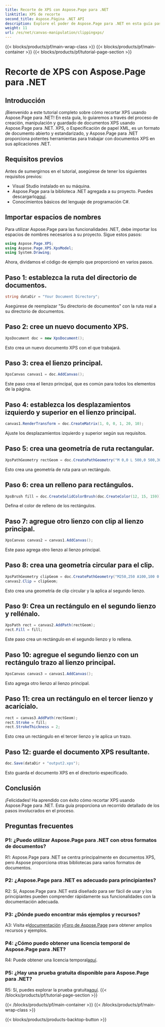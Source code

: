 ```yaml
---
title: Recorte de XPS con Aspose.Page para .NET
linktitle: XPS de recorte
second_title: Aspose.Página .NET API
description: Explore el poder de Aspose.Page para .NET en esta guía paso a paso sobre cómo recortar documentos XPS. Cree, manipule y guarde archivos XPS sin esfuerzo.
weight: 11
url: /es/net/canvas-manipulation/clippingxps/
---
```


{{< blocks/products/pf/main-wrap-class >}}
{{< blocks/products/pf/main-container >}}
{{< blocks/products/pf/tutorial-page-section >}}

# Recorte de XPS con Aspose.Page para .NET

## Introducción

¡Bienvenido a este tutorial completo sobre cómo recortar XPS usando Aspose.Page para .NET! En esta guía, lo guiaremos a través del proceso de creación, manipulación y guardado de documentos XPS usando Aspose.Page para .NET. XPS, o Especificación de papel XML, es un formato de documento abierto y estandarizado, y Aspose.Page para .NET proporciona potentes herramientas para trabajar con documentos XPS en sus aplicaciones .NET.

## Requisitos previos

Antes de sumergirnos en el tutorial, asegúrese de tener los siguientes requisitos previos:

- Visual Studio instalado en su máquina.
-  Aspose.Page para la biblioteca .NET agregada a su proyecto. Puedes descargarlo[aquí](https://releases.aspose.com/page/net/).
- Conocimientos básicos del lenguaje de programación C#.

## Importar espacios de nombres

Para utilizar Aspose.Page para las funcionalidades .NET, debe importar los espacios de nombres necesarios a su proyecto. Sigue estos pasos:

```csharp
using Aspose.Page.XPS;
using Aspose.Page.XPS.XpsModel;
using System.Drawing;
```

Ahora, dividamos el código de ejemplo que proporcionó en varios pasos.

## Paso 1: establezca la ruta del directorio de documentos.

```csharp
string dataDir = "Your Document Directory";
```

Asegúrese de reemplazar "Su directorio de documentos" con la ruta real a su directorio de documentos.

## Paso 2: cree un nuevo documento XPS.

```csharp
XpsDocument doc = new XpsDocument();
```

Esto crea un nuevo documento XPS con el que trabajará.

## Paso 3: crea el lienzo principal.

```csharp
XpsCanvas canvas1 = doc.AddCanvas();
```

Este paso crea el lienzo principal, que es común para todos los elementos de la página.

## Paso 4: establezca los desplazamientos izquierdo y superior en el lienzo principal.

```csharp
canvas1.RenderTransform = doc.CreateMatrix(1, 0, 0, 1, 20, 10);
```

Ajuste los desplazamientos izquierdo y superior según sus requisitos.

## Paso 5: crea una geometría de ruta rectangular.

```csharp
XpsPathGeometry rectGeom = doc.CreatePathGeometry("M 0,0 L 500,0 500,300 0,300 Z");
```

Esto crea una geometría de ruta para un rectángulo.

## Paso 6: crea un relleno para rectángulos.

```csharp
XpsBrush fill = doc.CreateSolidColorBrush(doc.CreateColor(12, 15, 159));
```

Defina el color de relleno de los rectángulos.

## Paso 7: agregue otro lienzo con clip al lienzo principal.

```csharp
XpsCanvas canvas2 = canvas1.AddCanvas();
```

Este paso agrega otro lienzo al lienzo principal.

## Paso 8: crea una geometría circular para el clip.

```csharp
XpsPathGeometry clipGeom = doc.CreatePathGeometry("M250,250 A100,100 0 1 1 250,50 100,100 0 1 1 250,250");
canvas2.Clip = clipGeom;
```

Esto crea una geometría de clip circular y la aplica al segundo lienzo.

## Paso 9: Crea un rectángulo en el segundo lienzo y rellénalo.

```csharp
XpsPath rect = canvas2.AddPath(rectGeom);
rect.Fill = fill;
```

Este paso crea un rectángulo en el segundo lienzo y lo rellena.

## Paso 10: agregue el segundo lienzo con un rectángulo trazo al lienzo principal.

```csharp
XpsCanvas canvas3 = canvas1.AddCanvas();
```

Esto agrega otro lienzo al lienzo principal.

## Paso 11: crea un rectángulo en el tercer lienzo y acarícialo.

```csharp
rect = canvas3.AddPath(rectGeom);
rect.Stroke = fill;
rect.StrokeThickness = 2;
```

Esto crea un rectángulo en el tercer lienzo y le aplica un trazo.

## Paso 12: guarde el documento XPS resultante.

```csharp
doc.Save(dataDir + "output2.xps");
```

Esto guarda el documento XPS en el directorio especificado.

## Conclusión

¡Felicidades! Ha aprendido con éxito cómo recortar XPS usando Aspose.Page para .NET. Esta guía proporciona un recorrido detallado de los pasos involucrados en el proceso.

## Preguntas frecuentes

### P1: ¿Puedo utilizar Aspose.Page para .NET con otros formatos de documentos?

R1: Aspose.Page para .NET se centra principalmente en documentos XPS, pero Aspose proporciona otras bibliotecas para varios formatos de documentos.

### P2: ¿Aspose.Page para .NET es adecuado para principiantes?

R2: Sí, Aspose.Page para .NET está diseñado para ser fácil de usar y los principiantes pueden comprender rápidamente sus funcionalidades con la documentación adecuada.

### P3: ¿Dónde puedo encontrar más ejemplos y recursos?

 A3: Visita el[documentación](https://reference.aspose.com/page/net/) y[Foro de Aspose.Page](https://forum.aspose.com/c/page/39) para obtener amplios recursos y ejemplos.

### P4: ¿Cómo puedo obtener una licencia temporal de Aspose.Page para .NET?

 R4: Puede obtener una licencia temporal[aquí](https://purchase.aspose.com/temporary-license/).

### P5: ¿Hay una prueba gratuita disponible para Aspose.Page para .NET?

 R5: Sí, puedes explorar la prueba gratuita[aquí](https://releases.aspose.com/).
{{< /blocks/products/pf/tutorial-page-section >}}

{{< /blocks/products/pf/main-container >}}
{{< /blocks/products/pf/main-wrap-class >}}

{{< blocks/products/products-backtop-button >}}
